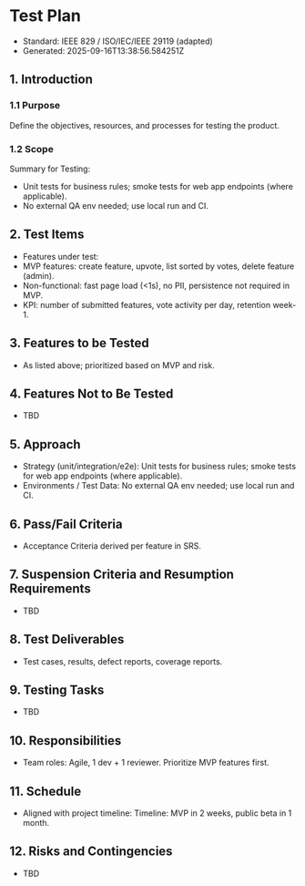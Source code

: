 # Test Plan

- Standard: IEEE 829 / ISO/IEC/IEEE 29119 (adapted)
- Generated: 2025-09-16T13:38:56.584251Z

## 1. Introduction
### 1.1 Purpose
Define the objectives, resources, and processes for testing the product.

### 1.2 Scope
Summary for Testing:
- Unit tests for business rules; smoke tests for web app endpoints (where applicable).
- No external QA env needed; use local run and CI.

## 2. Test Items
- Features under test:
- MVP features: create feature, upvote, list sorted by votes, delete feature (admin).
- Non-functional: fast page load (<1s), no PII, persistence not required in MVP.
- KPI: number of submitted features, vote activity per day, retention week-1.

## 3. Features to be Tested
- As listed above; prioritized based on MVP and risk.

## 4. Features Not to Be Tested
- TBD

## 5. Approach
- Strategy (unit/integration/e2e): Unit tests for business rules; smoke tests for web app endpoints (where applicable).
- Environments / Test Data: No external QA env needed; use local run and CI.

## 6. Pass/Fail Criteria
- Acceptance Criteria derived per feature in SRS.

## 7. Suspension Criteria and Resumption Requirements
- TBD

## 8. Test Deliverables
- Test cases, results, defect reports, coverage reports.

## 9. Testing Tasks
- TBD

## 10. Responsibilities
- Team roles: Agile, 1 dev + 1 reviewer. Prioritize MVP features first.

## 11. Schedule
- Aligned with project timeline: Timeline: MVP in 2 weeks, public beta in 1 month.

## 12. Risks and Contingencies
- TBD